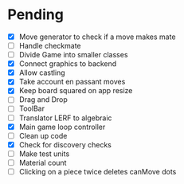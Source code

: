 # Pending

- [X] Move generator to check if a move makes mate
- [ ] Handle checkmate
- [ ] Divide Game into smaller classes
- [X] Connect graphics to backend
- [X] Allow castling
- [X] Take account en passant moves
- [X] Keep board squared on app resize
- [ ] Drag and Drop
- [ ] ToolBar
- [ ] Translator LERF to algebraic
- [X] Main game loop controller
- [ ] Clean up code
- [X] Check for discovery checks
- [ ] Make test units
- [ ] Material count
- [ ] Clicking on a piece twice deletes canMove dots
